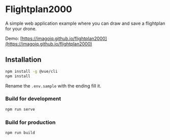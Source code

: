 # Flightplan2000

A simple web application example where you can draw and save a flightplan for your drone.

Demo: [https://imagoiq.github.io/flightplan2000](https://imagoiq.github.io/flightplan2000)

## Installation

```bash
npm install -g @vue/cli
npm install
```

Rename the `.env.sample` with the ending fill it.

### Build for development

```bash
npm run serve
```

### Build for production

```bash
npm run build
```
